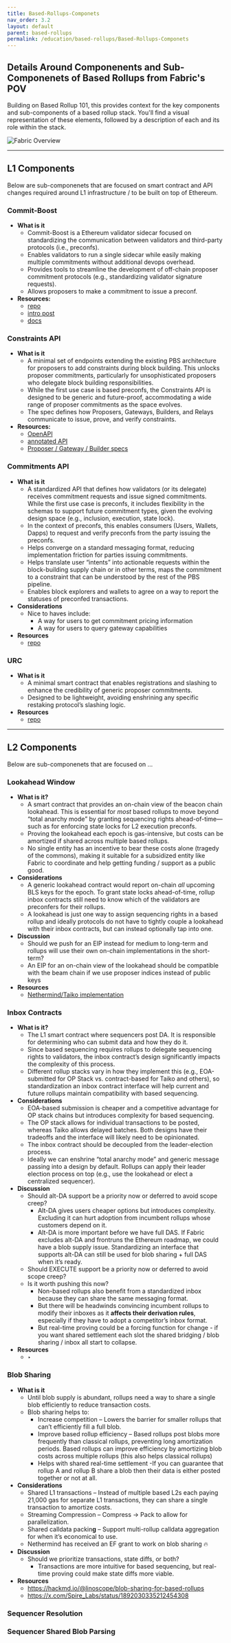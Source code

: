 ```yaml
---
title: Based-Rollups-Componets
nav_order: 3.2
layout: default
parent: based-rollups
permalink: /education/based-rollups/Based-Rollups-Componets
---
```



## Details Around Componenents and Sub-Componenets of Based Rollups from Fabric's POV

Building on Based Rollup 101, this provides context for the key components and sub-components of a based rollup stack. You'll find a visual representation of these elements, followed by a description of each and its role within the stack.

![Fabric Overview](/website/assets/images/fabric-overview.png)

---
## L1 Components
Below are sub-componenets that are focused on smart contract and API changes required around L1 infrastructure / to be built on top of Ethereum. 

### Commit-Boost

- **What is it**
    - Commit-Boost is a Ethereum validator sidecar focused on standardizing the communication between validators and third-party protocols (i.e., preconfs).
    - Enables validators to run a single sidecar while easily making multiple commitments without additional devops overhead.
    - Provides tools to streamline the development of off-chain proposer commitment protocols (e.g., standardizing validator signature requests).
    - Allows proposers to make a commitment to issue a preconf.
- **Resources:**
    - [repo](https://github.com/Commit-Boost/commit-boost-client)
    - [intro post](https://ethresear.ch/t/commit-boost-proposer-platform-to-safely-make-commitments/20107)
    - [docs](https://commit-boost.github.io/commit-boost-client/)

### Constraints API

- **What is it**
    - A minimal set of endpoints extending the existing PBS architecture for proposers to add constraints during block building. This unlocks proposer commitments, particularly for unsophisticated proposers who delegate block building responsibilities.
    - While the first use case is based preconfs, the Constraints API is designed to be generic and future-proof, accommodating a wide range of proposer commitments as the space evolves.
    - The spec defines how Proposers, Gateways, Builders, and Relays communicate to issue, prove, and verify constraints.
- **Resources:**
    - [OpenAPI](https://eth-fabric.github.io/constraints-specs/)
    - [annotated API](https://github.com/eth-fabric/constraints-specs/blob/main/specs/constraints-api.md)
    - [Proposer / Gateway / Builder specs](https://github.com/eth-fabric/constraints-specs/pull/22)

### Commitments API 

- **What is it**
    - A standardized API that defines how validators (or its delegate) receives commitment requests and issue signed commitments. While the first use case is preconfs, it includes flexibility in the schemas to support future commitment types, given the evolving design space (e.g., inclusion, execution, state lock).
    - In the context of preconfs, this enables consumers (Users, Wallets, Dapps) to request and verify preconfs from the party issuing the preconfs.
    - Helps converge on a standard messaging format, reducing implementation friction for parties issuing commitments.
    - Helps translate user “intents” into actionable requests within the block-building supply chain or in other terms, maps the commitment to a constraint that can be understood by the rest of the PBS pipeline.
    - Enables block explorers and wallets to agree on a way to report the statuses of preconfed transactions.
- **Considerations**
    - Nice to haves include:
        - A way for users to get commitment pricing information
        - A way for users to query gateway capabilities
- **Resources**
    - [repo](https://github.com/ethereum-commitments/commitments-specs)

### URC

- **What is it**
    - A minimal smart contract that enables registrations and slashing to enhance the credibility of generic proposer commitments.
    - Designed to be lightweight, avoiding enshrining any specific restaking protocol’s slashing logic.
- **Resources**
    - [repo](https://github.com/ethereum-commitments/urc)

---
## L2 Components
Below are sub-componenets that are focused on ...

### Lookahead Window 

- **What is it?**
    - A smart contract that provides an on-chain view of the beacon chain lookahead. This is essential for *most* based rollups to move beyond “total anarchy mode” by granting sequencing rights ahead-of-time—such as for enforcing state locks for L2 execution preconfs.
    - Proving the lookahead each epoch is gas-intensive, but costs can be amortized if shared across multiple based rollups.
    - No single entity has an incentive to bear these costs alone (tragedy of the commons), making it suitable for a subsidized entity like Fabric to coordinate and help getting funding / support as a public good.
- **Considerations**
    - A generic lookahead contract would report on-chain *all* upcoming BLS keys for the epoch. To grant state locks ahead-of-time, rollup inbox contracts still need to know which of the validators are preconfers for their rollups.
    - A lookahead is just one way to assign sequencing rights in a based rollup and ideally protocols do not have to tightly couple a lookahead with their inbox contracts, but can instead optionally tap into one.
- **Discussion**
    - Should we push for an EIP instead for medium to long-term and rollups will use their own on-chain implementations in the short-term?
    - An EIP for an on-chain view of the lookahead should be compatible with the beam chain if we use proposer indices instead of public keys
- **Resources**
    - [Nethermind/Taiko implementation](https://github.com/NethermindEth/Taiko-Preconf-AVS/blob/9cb5f467c0065cb84d152f9b217d819b294b8d5d/SmartContracts/src/avs/PreconfTaskManager.sol#L316)

### Inbox Contracts

- **What is it?**
    - The L1 smart contract where sequencers post DA. It is responsible for determining who can submit data and how they do it.
    - Since based sequencing requires rollups to delegate sequencing rights to validators, the inbox contract’s design significantly impacts the complexity of this process.
    - Different rollup stacks vary in how they implement this (e.g., EOA-submitted for OP Stack vs. contract-based for Taiko and others), so standardization an inbox contract interface will help current and future rollups maintain compatibility with based sequencing.
- **Considerations**
    - EOA-based submission is cheaper and a competitive advantage for OP stack chains but introduces complexity for based sequencing.
    - The OP stack allows for individual transactions to be posted, whereas Taiko allows delayed batches. Both designs have their tradeoffs and the interface will likely need to be opinionated.
    - The inbox contract should be decoupled from the leader-election process.
    - Ideally we can enshrine “total anarchy mode” and generic message passing into a design by default. Rollups can apply their leader election process on top (e.g., use the lookahead or elect a centralized sequencer).
- **Discussion**
    - Should alt-DA support be a priority now or deferred to avoid scope creep?
        - Alt-DA gives users cheaper options but introduces complexity. Excluding it can hurt adoption from incumbent rollups whose customers depend on it.
        - Alt-DA is more important before we have full DAS. If Fabric excludes alt-DA and frontruns the Ethereum roadmap, we could have a blob supply issue. Standardizing an interface that supports alt-DA can still be used for blob sharing + full DAS when it’s ready.
    - Should EXECUTE support be a priority now or deferred to avoid scope creep?
    - Is it worth pushing this now?
        - Non-based rollups also benefit from a standardized inbox because they can share the same messaging format.
        - But there will be headwinds convincing incumbent rollups to modify their inboxes as it **affects their derivation rules**, especially if they have to adopt a competitor’s inbox format.
        - But real-time proving could be a forcing function for change - if you want shared settlement each slot the shared bridging / blob sharing / inbox all start to collapse.
- **Resources**
    - ‣

### Blob Sharing

- **What is it**
    - Until blob supply is abundant, rollups need a way to share a single blob efficiently to reduce transaction costs.
    - Blob sharing helps to:
        - Increase competition – Lowers the barrier for smaller rollups that can’t efficiently fill a full blob.
        - Improve based rollup efficiency – Based rollups post blobs more frequently than classical rollups, preventing long amortization periods. Based rollups can improve efficiency by amortizing blob costs across multiple rollups (this also helps classical rollups)
        - Helps with shared real-time settlement -If you can guarantee that rollup A and rollup B share a blob then their data is either posted together or not at all.
- **Considerations**
    - Shared L1 transactions – Instead of multiple based L2s each paying 21,000 gas for separate L1 transactions, they can share a single transaction to amortize costs.
    - Streaming Compression – Compress → Pack to allow for parallelization.
    - Shared calldata packin**g** – Support multi-rollup calldata aggregation for when it’s economical to use.
    - Nethermind has received an EF grant to work on blob sharing 🔥
- **Discussion**
    - Should we prioritize transactions, state diffs, or both?
        - Transactions are more intuitive for based sequencing, but real-time proving could make state diffs more viable.
- **Resources**
    - https://hackmd.io/@linoscope/blob-sharing-for-based-rollups
    - https://x.com/Spire_Labs/status/1892030335212454308

### Sequencer Resolution

### Sequencer Shared Blob Parsing

